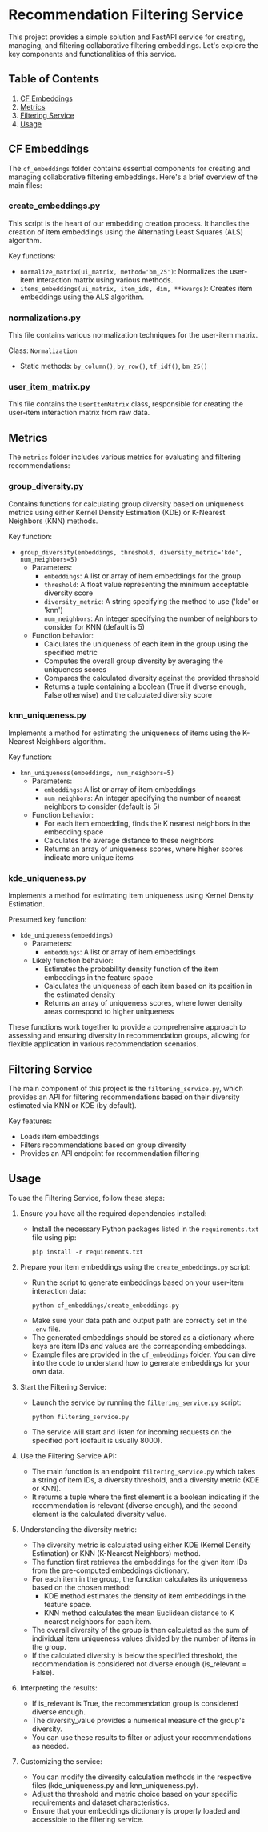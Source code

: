 # Recommendation Filtering Service

 This project provides a simple solution and FastAPI service for creating, managing, and filtering collaborative filtering embeddings. Let's explore the key components and functionalities of this service.

## Table of Contents
1. [CF Embeddings](#cf-embeddings)
2. [Metrics](#metrics)
3. [Filtering Service](#filtering-service)
4. [Usage](#usage)

## CF Embeddings

The `cf_embeddings` folder contains essential components for creating and managing collaborative filtering embeddings. Here's a brief overview of the main files:

### create_embeddings.py

This script is the heart of our embedding creation process. It handles the creation of item embeddings using the Alternating Least Squares (ALS) algorithm.

Key functions:
- `normalize_matrix(ui_matrix, method='bm_25')`: Normalizes the user-item interaction matrix using various methods.
- `items_embeddings(ui_matrix, item_ids, dim, **kwargs)`: Creates item embeddings using the ALS algorithm.

### normalizations.py

This file contains various normalization techniques for the user-item matrix.

Class: `Normalization`
- Static methods: `by_column()`, `by_row()`, `tf_idf()`, `bm_25()`

### user_item_matrix.py

This file contains the `UserItemMatrix` class, responsible for creating the user-item interaction matrix from raw data.

## Metrics

The `metrics` folder includes various metrics for evaluating and filtering recommendations:

### group_diversity.py

Contains functions for calculating group diversity based on uniqueness metrics using either Kernel Density Estimation (KDE) or K-Nearest Neighbors (KNN) methods.

Key function:
- `group_diversity(embeddings, threshold, diversity_metric='kde', num_neighbors=5)`
  - Parameters:
    - `embeddings`: A list or array of item embeddings for the group
    - `threshold`: A float value representing the minimum acceptable diversity score
    - `diversity_metric`: A string specifying the method to use ('kde' or 'knn')
    - `num_neighbors`: An integer specifying the number of neighbors to consider for KNN (default is 5)
  - Function behavior:
    - Calculates the uniqueness of each item in the group using the specified metric
    - Computes the overall group diversity by averaging the uniqueness scores
    - Compares the calculated diversity against the provided threshold
    - Returns a tuple containing a boolean (True if diverse enough, False otherwise) and the calculated diversity score

### knn_uniqueness.py

Implements a method for estimating the uniqueness of items using the K-Nearest Neighbors algorithm.

Key function:
- `knn_uniqueness(embeddings, num_neighbors=5)`
  - Parameters:
    - `embeddings`: A list or array of item embeddings
    - `num_neighbors`: An integer specifying the number of nearest neighbors to consider (default is 5)
  - Function behavior:
    - For each item embedding, finds the K nearest neighbors in the embedding space
    - Calculates the average distance to these neighbors
    - Returns an array of uniqueness scores, where higher scores indicate more unique items

### kde_uniqueness.py

Implements a method for estimating item uniqueness using Kernel Density Estimation.

Presumed key function:
- `kde_uniqueness(embeddings)`
  - Parameters:
    - `embeddings`: A list or array of item embeddings
  - Likely function behavior:
    - Estimates the probability density function of the item embeddings in the feature space
    - Calculates the uniqueness of each item based on its position in the estimated density
    - Returns an array of uniqueness scores, where lower density areas correspond to higher uniqueness

These functions work together to provide a comprehensive approach to assessing and ensuring diversity in recommendation groups, allowing for flexible application in various recommendation scenarios.

## Filtering Service

The main component of this project is the `filtering_service.py`, which provides an API for filtering recommendations based on their diversity estimated via KNN or KDE (by default).

Key features:
- Loads item embeddings
- Filters recommendations based on group diversity
- Provides an API endpoint for recommendation filtering

## Usage

To use the Filtering Service, follow these steps:

1. Ensure you have all the required dependencies installed:
   - Install the necessary Python packages listed in the `requirements.txt` file using pip:
     ```
     pip install -r requirements.txt
     ```

2. Prepare your item embeddings using the `create_embeddings.py` script:
   - Run the script to generate embeddings based on your user-item interaction data:
     ```
     python cf_embeddings/create_embeddings.py
     ```
   - Make sure your data path and output path are correctly set in the `.env` file.
   - The generated embeddings should be stored as a dictionary where keys are item IDs and values are the corresponding embeddings.
   - Example files are provided in the `cf_embeddings` folder. You can dive into the code to understand how to generate embeddings for your own data.

3. Start the Filtering Service:
   - Launch the service by running the `filtering_service.py` script:
     ```
     python filtering_service.py
     ```
   - The service will start and listen for incoming requests on the specified port (default is usually 8000).

4. Use the Filtering Service API:
   - The main function is an endpoint `filtering_service.py` which takes a string of item IDs, a diversity threshold, and a diversity metric (KDE or KNN).
   - It returns a tuple where the first element is a boolean indicating if the recommendation is relevant (diverse enough), and the second element is the calculated diversity value.

5. Understanding the diversity metric:
   - The diversity metric is calculated using either KDE (Kernel Density Estimation) or KNN (K-Nearest Neighbors) method.
   - The function first retrieves the embeddings for the given item IDs from the pre-computed embeddings dictionary.
   - For each item in the group, the function calculates its uniqueness based on the chosen method:
     - KDE method estimates the density of item embeddings in the feature space.
     - KNN method calculates the mean Euclidean distance to K nearest neighbors for each item.
   - The overall diversity of the group is then calculated as the sum of individual item uniqueness values divided by the number of items in the group.
   - If the calculated diversity is below the specified threshold, the recommendation is considered not diverse enough (is_relevant = False).

6. Interpreting the results:
   - If is_relevant is True, the recommendation group is considered diverse enough.
   - The diversity_value provides a numerical measure of the group's diversity.
   - You can use these results to filter or adjust your recommendations as needed.

7. Customizing the service:
   - You can modify the diversity calculation methods in the respective files (kde_uniqueness.py and knn_uniqueness.py).
   - Adjust the threshold and metric choice based on your specific requirements and dataset characteristics.
   - Ensure that your embeddings dictionary is properly loaded and accessible to the filtering service.
